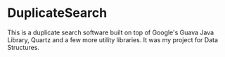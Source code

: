 # DuplicateSearch
This is a duplicate search software built on top of Google's Guava Java Library, Quartz and a few more utility libraries. It was my project for Data Structures.

